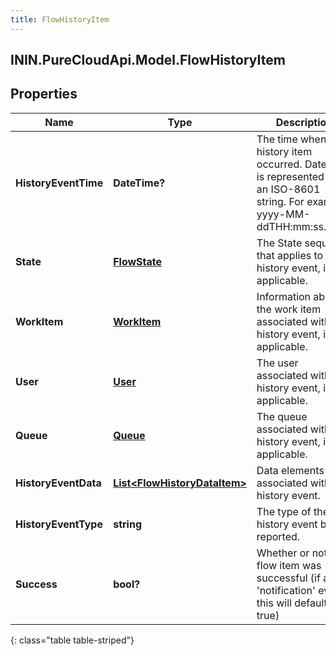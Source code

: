 ```yaml
---
title: FlowHistoryItem
---
```

## ININ.PureCloudApi.Model.FlowHistoryItem

## Properties

|Name | Type | Description | Notes|
|------------ | ------------- | ------------- | -------------|
| **HistoryEventTime** | **DateTime?** | The time when the history item occurred. Date time is represented as an ISO-8601 string. For example: yyyy-MM-ddTHH:mm:ss.SSSZ | |
| **State** | [**FlowState**](FlowState.html) | The State sequence that applies to the history event, if applicable. | [optional] |
| **WorkItem** | [**WorkItem**](WorkItem.html) | Information about the work item associated with the history event, if applicable. | [optional] |
| **User** | [**User**](User.html) | The user associated with this history event, if applicable. | [optional] |
| **Queue** | [**Queue**](Queue.html) | The queue associated with this history event, if applicable. | [optional] |
| **HistoryEventData** | [**List&lt;FlowHistoryDataItem&gt;**](FlowHistoryDataItem.html) | Data elements associated with this history event. | [optional] |
| **HistoryEventType** | **string** | The type of the history event being reported. | |
| **Success** | **bool?** | Whether or not the flow item was successful (if a &#39;notification&#39; event this will default to true) | [default to false]|
{: class="table table-striped"}



